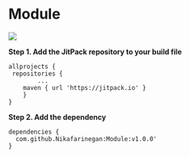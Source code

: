 # Module

[![](https://jitpack.io/v/Nikafarinegan/Module.svg)](https://jitpack.io/#Nikafarinegan/Module)

**Step 1. Add the JitPack repository to your build file**
```
allprojects {
 repositories {
		...
	maven { url 'https://jitpack.io' }
	}
}
  ```
  
  
  **Step 2. Add the dependency**
```
dependencies {
  com.github.Nikafarinegan:Module:v1.0.0'
}
```

